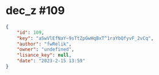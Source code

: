 
# dec_z #109
                
```JSON
{
    "id": 109,
    "key": "aSwVlEfNaY~9sTtZpGwHqBxT^1raYbQfyvF_2vCq",
    "author": "fwRelik",
    "owner": "undefined",
    "lisance_key": null,
    "date": "2023-2-15 13:59"
}
```
    